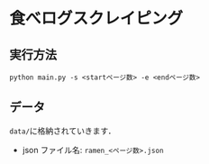 # 食べログスクレイピング

## 実行方法

`python main.py -s <startページ数> -e <endページ数>`

## データ

`data/`に格納されていきます．

- json ファイル名: `ramen_<ページ数>.json`
